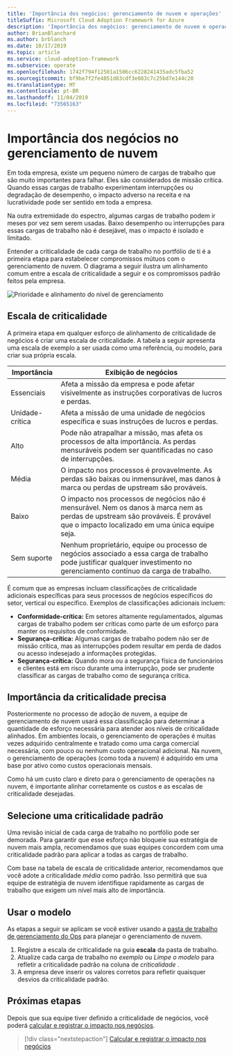 ```yaml
---
title: 'Importância dos negócios: gerenciamento de nuvem e operações'
titleSuffix: Microsoft Cloud Adoption Framework for Azure
description: 'Importância dos negócios: gerenciamento de nuvem e operações'
author: BrianBlanchard
ms.author: brblanch
ms.date: 10/17/2019
ms.topic: article
ms.service: cloud-adoption-framework
ms.subservice: operate
ms.openlocfilehash: 1742f794f12501a1506cc6228241435adc5fba52
ms.sourcegitcommit: bf9be7f2fe4851d83cdf3e083c7c25bd7e144c20
ms.translationtype: MT
ms.contentlocale: pt-BR
ms.lasthandoff: 11/04/2019
ms.locfileid: "73565163"
---
```

# <a name="business-criticality-in-cloud-management"></a>Importância dos negócios no gerenciamento de nuvem

Em toda empresa, existe um pequeno número de cargas de trabalho que são muito importantes para falhar. Eles são considerados de missão crítica. Quando essas cargas de trabalho experimentam interrupções ou degradação de desempenho, o impacto adverso na receita e na lucratividade pode ser sentido em toda a empresa.

Na outra extremidade do espectro, algumas cargas de trabalho podem ir meses por vez sem serem usadas. Baixo desempenho ou interrupções para essas cargas de trabalho não é desejável, mas o impacto é isolado e limitado.

Entender a criticalidade de cada carga de trabalho no portfólio de ti é a primeira etapa para estabelecer compromissos mútuos com o gerenciamento de nuvem.
O diagrama a seguir ilustra um alinhamento comum entre a escala de criticalidade a seguir e os compromissos padrão feitos pela empresa.

![Prioridade e alinhamento do nível de gerenciamento](../../_images/manage/cloud-criticality-alignment.png)

## <a name="criticality-scale"></a>Escala de criticalidade

A primeira etapa em qualquer esforço de alinhamento de criticalidade de negócios é criar uma escala de criticalidade. A tabela a seguir apresenta uma escala de exemplo a ser usada como uma referência, ou modelo, para criar sua própria escala.

| Importância | Exibição de negócios |
| --------- | --------- |
| Essenciais |  Afeta a missão da empresa e pode afetar visivelmente as instruções corporativas de lucros e perdas. |
| Unidade-crítica | Afeta a missão de uma unidade de negócios específica e suas instruções de lucros e perdas. |
| Alto | Pode não atrapalhar a missão, mas afeta os processos de alta importância. As perdas mensuráveis podem ser quantificadas no caso de interrupções. |
| Média | O impacto nos processos é provavelmente. As perdas são baixas ou inmensurável, mas danos à marca ou perdas de upstream são prováveis. |
| Baixo | O impacto nos processos de negócios não é mensurável. Nem os danos à marca nem as perdas de upstream são prováveis. É provável que o impacto localizado em uma única equipe seja. |
| Sem suporte | Nenhum proprietário, equipe ou processo de negócios associado a essa carga de trabalho pode justificar qualquer investimento no gerenciamento contínuo da carga de trabalho. |

É comum que as empresas incluam classificações de criticalidade adicionais específicas para seus processos de negócios específicos do setor, vertical ou específico. Exemplos de classificações adicionais incluem:

- **Conformidade-crítica:** Em setores altamente regulamentados, algumas cargas de trabalho podem ser críticas como parte de um esforço para manter os requisitos de conformidade.
- **Segurança-crítica:** Algumas cargas de trabalho podem não ser de missão crítica, mas as interrupções podem resultar em perda de dados ou acesso indesejado a informações protegidas.
- **Segurança-crítica:** Quando mora ou a segurança física de funcionários e clientes está em risco durante uma interrupção, pode ser prudente classificar as cargas de trabalho como de segurança crítica.

## <a name="importance-of-accurate-criticality"></a>Importância da criticalidade precisa

Posteriormente no processo de adoção de nuvem, a equipe de gerenciamento de nuvem usará essa classificação para determinar a quantidade de esforço necessária para atender aos níveis de criticalidade alinhados. Em ambientes locais, o gerenciamento de operações é muitas vezes adquirido centralmente e tratado como uma carga comercial necessária, com pouco ou nenhum custo operacional adicional. Na nuvem, o gerenciamento de operações (como toda a nuvem) é adquirido em uma base por ativo como custos operacionais mensais.

Como há um custo claro e direto para o gerenciamento de operações na nuvem, é importante alinhar corretamente os custos e as escalas de criticalidade desejadas.

## <a name="select-a-default-criticality"></a>Selecione uma criticalidade padrão

Uma revisão inicial de cada carga de trabalho no portfólio pode ser demorada. Para garantir que esse esforço não bloqueie sua estratégia de nuvem mais ampla, recomendamos que suas equipes concordem com uma criticalidade padrão para aplicar a todas as cargas de trabalho.

Com base na tabela de escala de criticalidade anterior, recomendamos que você adote a criticalidade *média* como padrão. Isso permitirá que sua equipe de estratégia de nuvem identifique rapidamente as cargas de trabalho que exigem um nível mais alto de importância.

## <a name="use-the-template"></a>Usar o modelo

As etapas a seguir se aplicam se você estiver usando a [pasta de trabalho de gerenciamento do Ops](https://raw.githubusercontent.com/microsoft/CloudAdoptionFramework/master/manage/opsmanagementworkbook.xlsx) para planejar o gerenciamento de nuvem.

1. Registre a escala de criticalidade na guia **escala** da pasta de trabalho.
2. Atualize cada carga de trabalho no *exemplo* ou *Limpe o modelo* para refletir a criticalidade padrão na coluna de *criticalidade* .
3. A empresa deve inserir os valores corretos para refletir quaisquer desvios da criticalidade padrão.

## <a name="next-steps"></a>Próximas etapas

Depois que sua equipe tiver definido a criticalidade de negócios, você poderá [calcular e registrar o impacto nos negócios](./impact.md).

> [!div class="nextstepaction"]
> [Calcular e registrar o impacto nos negócios](./impact.md)
